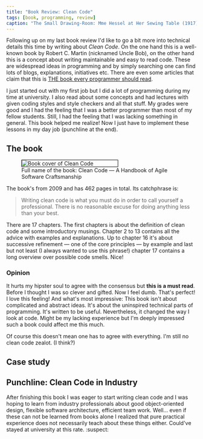 ```yaml
---
title: "Book Review: Clean Code"
tags: [book, programming, review]
caption: "The Small Drawing-Room: Mme Hessel at Her Sewing Table (1917) by Édouard Vuillard"
---
```


Following up on my last book review I'd like to go a bit more into technical details this time by writing about *Clean Code*. On the one hand this is a well-known book by Robert C. Martin (nicknamed Uncle Bob), on the other hand this is a concept about writing maintainable and easy to read code. These are widespread ideas in programming and by simply searching one can find lots of blogs, explanations, initiatives etc. There are even some articles that claim that this is [THE book every programmer should read](https://hackernoon.com/the-book-every-programmer-should-read-33b5ef2e532a).

I just started out with my first job but I did a lot of programming during my time at university. I also read about some concepts and had lectures with given coding styles and style checkers and all that stuff. My grades were good and I had the feeling that I was a better programmer than most of my fellow students. Still, I had the feeling that I was lacking something in general. This book helped me realize! Now I just have to implement these lessons in my day job (punchline at the end).

## The book

<figure>
    <img src="{{ site.baseurl }}/assets/{{ page.slug }}/book_cover.jpg" alt="Book cover of Clean Code" style="min-width:60%;border:1px solid black;border-radius:0;">
    <figcaption>Full name of the book: Clean Code — A Handbook of Agile Software Craftsmanship</figcaption>
</figure>

The book's from 2009 and has 462 pages in total. Its catchphrase is:

>Writing clean code is what you must do in order to call yourself a professional.
>There is no reasonable excuse for doing anything less than your best.

There are 17 chapters. The first chapters is about the definition of clean code and some introductory musings. Chapter 2 to 13 contains all the advice with examples and explanations. Up to chapter 16 it's about successive refinement — one of the core principles — by example and last but not least (I always wanted to use this phrase!) chapter 17 contains a long overview over possible code smells. Nice!

### Opinion

It hurts my hipster soul to agree with the consensus but **this is a must read**. Before I thought I was so clever and gifted. Now I feel dumb. That's perfect! I love this feeling! And what's most impressive: This book isn't about complicated and abstract ideas. It's about the uninspired technical parts of programming. It's written to be useful. Nevertheless, it changed the way I look at code. Might be my lacking experience but I'm deeply impressed such a book could affect me this much.

Of course this doesn't mean one has to agree with everything. I'm still no clean code zealot. (I think?)

## Case study

## Punchline: Clean Code in Industry

After finishing this book I was eager to start writing clean code and I was hoping to learn from industry professionals about good object-oriented design, flexible software architecture, efficient team work. Well… even if these can not be learned from books alone I realized that pure practical experience does not necessarily teach about these things either. Could've stayed at university at this rate. :suspect: